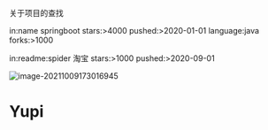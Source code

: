 关于项目的查找

in:name springboot stars:>4000 pushed:>2020-01-01 language:java forks:>1000

in:readme:spider 淘宝 stars:>1000 pushed:>2020-09-01



![image-20211009173016945](C:\Users\tesseract\AppData\Roaming\Typora\typora-user-images\image-20211009173016945.png)
# Yupi
